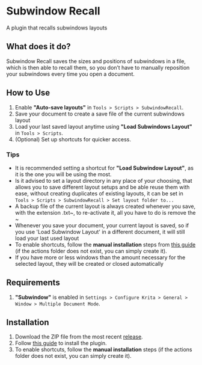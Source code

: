<html>
<h1>Subwindow Recall</h1>
<p>A plugin that recalls subwindows layouts</p>
<h2>What does it do?</h2>
<p>Subwindow Recall saves the sizes and positions of subwindows in a file, which is then able
to recall them, so you don’t have to manually reposition your subwindows every time you open a document.</p>
    
<h2>How to Use</h2>
<ol>
	<li>Enable <strong>"Auto-save layouts"</strong> in <code>Tools > Scripts > SubwindowRecall</code>.</li>
	<li>Save your document to create a save file of the current subwindows layout
	<li>Load your last saved layout anytime using <strong>"Load Subwindows Layout"</strong> in <code>Tools > Scripts</code>.</li>
	<li>(Optional) Set up shortcuts for quicker access.</li>
</ol>
<h3>Tips</h3>
<ul>
	<li>It is recommended setting a shortcut for <strong>"Load Subwindow Layout"</strong>, as it is the one you will be using the most.</li>
	<li>Is it advised to set a layout directory in any place of your choosing, that allows you to save different layout setups and be able reuse them with ease, without creating duplicates of existing layouts, it can be set in <code>Tools > Scripts > SubwindowRecall > Set layout folder to...</code></li>
	<li>A backup file of the current layout is always created whenever you save, with the extension .txt~, to re-activate it, all you have to do is remove the ~</li>
	<li>Whenever you save your document, your current layout is saved, so if you use 'Load Subwindow Layout' in a different document, it will still load your last used layout</li>
	<li>To enable shortcuts, follow the <strong>manual installation</strong> steps from <a href="https://docs.krita.org/en/user_manual/python_scripting/install_custom_python_plugin.html">this guide</a> (if the actions folder does not exist, you can simply create it).</li>
	<li>If you have more or less windows than the amount necessary for the selected layout, they will be created or closed automatically</li>
</ul>
 
<h2>Requirements</h2>
<ol>
	<li><strong> "Subwindow"</strong> is enabled in <code>Settings > Configure Krita > General > Window > Multiple Document Mode</code>.</li>
</ol>

<h2>Installation</h2>
<ol>
	<li>Download the ZIP file from the most recent <a href="https://github.com/Victus-Illus/Subwindow-Recall/releases">release</a>.</li>
	<li>Follow <a href="https://docs.krita.org/en/user_manual/python_scripting/install_custom_python_plugin.html">this guide</a> to install the plugin.</li>
	<li>To enable shortcuts, follow the <strong>manual installation</strong> steps (if the actions folder does not exist, you can simply create it).</li>
</ol>
 </html>
